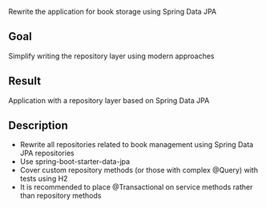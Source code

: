 Rewrite the application for book storage using Spring Data JPA

## Goal

Simplify writing the repository layer using modern approaches

## Result

Application with a repository layer based on Spring Data JPA

## Description

- Rewrite all repositories related to book management using Spring Data JPA repositories
- Use spring-boot-starter-data-jpa
- Cover custom repository methods (or those with complex @Query) with tests using H2
- It is recommended to place @Transactional on service methods rather than repository methods